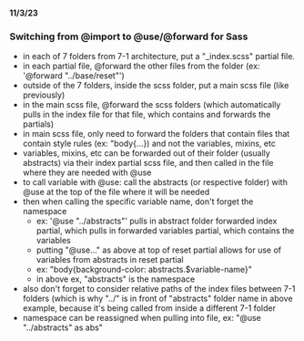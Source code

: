 #### 11/3/23
### Switching from @import to @use/@forward for Sass

- in each of 7 folders from 7-1 architecture, put a "_index.scss" partial file.
- in each partial file, @forward the other files from the folder (ex: '@forward "../base/reset"')
- outside of the 7 folders, inside the scss folder, put a main scss file (like previously)
- in the main scss file, @forward the scss folders (which automatically pulls in the index file for that file, which contains and forwards the partials)
- in main scss file, only need to forward the folders that contain files that contain style rules (ex: "body{...}) and not the variables, mixins, etc
- variables, mixins, etc can be forwarded out of their folder (usually abstracts) via their index partial scss file, and then called in the file where they are needed with @use
- to call variable with @use: call the abstracts (or respective folder) with @use at the top of the file where it will be needed
- then when calling the specific variable name, don't forget the namespace
  - ex: '@use "../abstracts"' pulls in abstract folder forwarded index partial, which pulls in forwarded variables partial, which contains the variables
  - putting "@use..." as above at top of reset partial allows for use of variables from abstracts in reset partial
  - ex: "body{background-color: abstracts.$variable-name}"
  - in above ex, "abstracts" is the namespace
- also don't forget to consider relative paths of the index files between 7-1 folders (which is why "../" is in front of "abstracts" folder name in above example, because it's being called from inside a different 7-1 folder
- namespace can be reassigned when pulling into file, ex: "@use "../abstracts" as abs"
  
